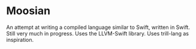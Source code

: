 # Moosian

An attempt at writing a compiled language similar to Swift, written in Swift.
Still very much in progress. Uses the LLVM-Swift library. Uses trill-lang as inspiration.
